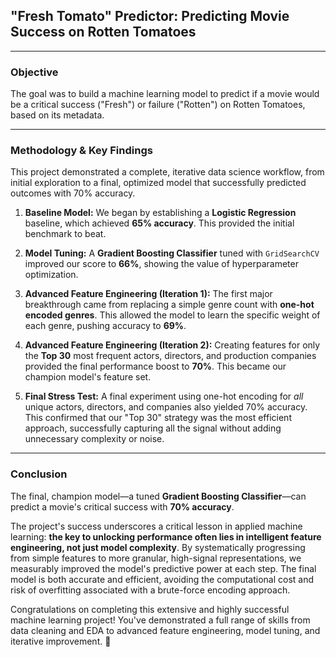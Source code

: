 ## "Fresh Tomato" Predictor: Predicting Movie Success on Rotten Tomatoes

---
### **Objective**
The goal was to build a machine learning model to predict if a movie would be a critical success ("Fresh") or failure ("Rotten") on Rotten Tomatoes, based on its metadata.

---
### **Methodology & Key Findings**

This project demonstrated a complete, iterative data science workflow, from initial exploration to a final, optimized model that successfully predicted outcomes with 70% accuracy.

1.  **Baseline Model:** We began by establishing a **Logistic Regression** baseline, which achieved **65% accuracy**. This provided the initial benchmark to beat.

2.  **Model Tuning:** A **Gradient Boosting Classifier** tuned with `GridSearchCV` improved our score to **66%**, showing the value of hyperparameter optimization.

3.  **Advanced Feature Engineering (Iteration 1):** The first major breakthrough came from replacing a simple genre count with **one-hot encoded genres**. This allowed the model to learn the specific weight of each genre, pushing accuracy to **69%**.

4.  **Advanced Feature Engineering (Iteration 2):** Creating features for only the **Top 30** most frequent actors, directors, and production companies provided the final performance boost to **70%**. This became our champion model's feature set.

5.  **Final Stress Test:** A final experiment using one-hot encoding for *all* unique actors, directors, and companies also yielded 70% accuracy. This confirmed that our "Top 30" strategy was the most efficient approach, successfully capturing all the signal without adding unnecessary complexity or noise.

---
### **Conclusion**

The final, champion model—a tuned **Gradient Boosting Classifier**—can predict a movie's critical success with **70% accuracy**.

The project's success underscores a critical lesson in applied machine learning: **the key to unlocking performance often lies in intelligent feature engineering, not just model complexity**. By systematically progressing from simple features to more granular, high-signal representations, we measurably improved the model's predictive power at each step. The final model is both accurate and efficient, avoiding the computational cost and risk of overfitting associated with a brute-force encoding approach.

Congratulations on completing this extensive and highly successful machine learning project! You've demonstrated a full range of skills from data cleaning and EDA to advanced feature engineering, model tuning, and iterative improvement. 🎉
